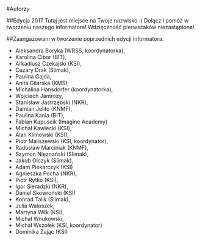 #Autorzy

##Edycja 2017
Tutaj jest miejsce na Twoje nazwisko :) Dołącz i pomóż w tworzeniu naszego informatora! Wdzięczność pierwszaków niezastąpiona!


##Zaangażowani w tworzenie poprzednich edycji informatora:
- Aleksandra Boryka (WRSS, koordynatorka),
- Karolina Cibor (BIT),
- Arkadiusz Czekajski (KSI), 
- Cezary Drak (Slimak),
- Paulina Gajda, 
- Anita Gilarska (KMS),
- Michalina Hansdorfer (koordynatorka),
- Wojciech Jamrozy, 
- Stanisław Jastrzębski (NKR),
- Damian Jelito (KNMF),
- Paulina Kania (BIT),
- Fabian Kapuscik (Imagine Academy)
- Michał Kawiecki (KSI),
- Alan Klimowski (KSI), 
- Piotr Maliszewski (KSI, koordynator),
- Radosław Marciniak (KNMF),
- Szymon Nieznański (Slimak),
- Jakub Olczyk (Slimak),
- Adam Piekarczyk (KSI)
- Agnieszka Pocha (NKR), 
- Piotr Rytko (KSI), 
- Igor Sieradzki (NKR),
- Daniel Skowroński (KSI)
- Konrad Talik (Slimak),
- Julia Waloszek,
- Martyna Wilk (KSI),
- Michał Wnukowski,
- Michał Wszołek (KSI, koordynator)
- Dominika Zając (KSI)

   